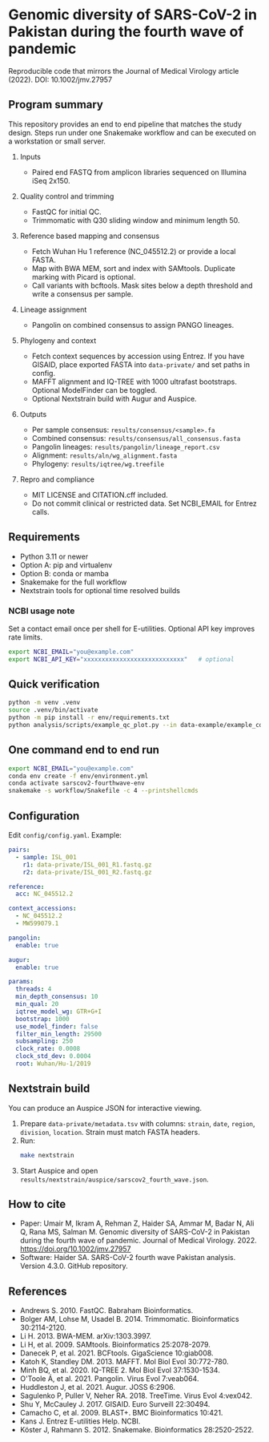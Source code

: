 # Genomic diversity of SARS-CoV-2 in Pakistan during the fourth wave of pandemic

Reproducible code that mirrors the Journal of Medical Virology article (2022). DOI: 10.1002/jmv.27957

## Program summary
This repository provides an end to end pipeline that matches the study design. Steps run under one Snakemake workflow and can be executed on a workstation or small server.

1) Inputs
   - Paired end FASTQ from amplicon libraries sequenced on Illumina iSeq 2x150.

2) Quality control and trimming
   - FastQC for initial QC.
   - Trimmomatic with Q30 sliding window and minimum length 50.

3) Reference based mapping and consensus
   - Fetch Wuhan Hu 1 reference (NC_045512.2) or provide a local FASTA.
   - Map with BWA MEM, sort and index with SAMtools. Duplicate marking with Picard is optional.
   - Call variants with bcftools. Mask sites below a depth threshold and write a consensus per sample.

4) Lineage assignment
   - Pangolin on combined consensus to assign PANGO lineages.

5) Phylogeny and context
   - Fetch context sequences by accession using Entrez. If you have GISAID, place exported FASTA into `data-private/` and set paths in config.
   - MAFFT alignment and IQ-TREE with 1000 ultrafast bootstraps. Optional ModelFinder can be toggled.
   - Optional Nextstrain build with Augur and Auspice.

6) Outputs
   - Per sample consensus: `results/consensus/<sample>.fa`
   - Combined consensus: `results/consensus/all_consensus.fasta`
   - Pangolin lineages: `results/pangolin/lineage_report.csv`
   - Alignment: `results/aln/wg_alignment.fasta`
   - Phylogeny: `results/iqtree/wg.treefile`

7) Repro and compliance
   - MIT LICENSE and CITATION.cff included.
   - Do not commit clinical or restricted data. Set NCBI_EMAIL for Entrez calls.

## Requirements
- Python 3.11 or newer
- Option A: pip and virtualenv
- Option B: conda or mamba
- Snakemake for the full workflow
- Nextstrain tools for optional time resolved builds

### NCBI usage note
Set a contact email once per shell for E-utilities. Optional API key improves rate limits.
```bash
export NCBI_EMAIL="you@example.com"
export NCBI_API_KEY="xxxxxxxxxxxxxxxxxxxxxxxxxxxx"   # optional
```

## Quick verification
```bash
python -m venv .venv
source .venv/bin/activate
python -m pip install -r env/requirements.txt
python analysis/scripts/example_qc_plot.py --in data-example/example_counts.tsv --out results-example/example_plot.png
```

## One command end to end run
```bash
export NCBI_EMAIL="you@example.com"
conda env create -f env/environment.yml
conda activate sarscov2-fourthwave-env
snakemake -s workflow/Snakefile -c 4 --printshellcmds
```

## Configuration
Edit `config/config.yaml`. Example:
```yaml
pairs:
  - sample: ISL_001
    r1: data-private/ISL_001_R1.fastq.gz
    r2: data-private/ISL_001_R2.fastq.gz

reference:
  acc: NC_045512.2

context_accessions:
  - NC_045512.2
  - MW599079.1

pangolin:
  enable: true

augur:
  enable: true

params:
  threads: 4
  min_depth_consensus: 10
  min_qual: 20
  iqtree_model_wg: GTR+G+I
  bootstrap: 1000
  use_model_finder: false
  filter_min_length: 29500
  subsampling: 250
  clock_rate: 0.0008
  clock_std_dev: 0.0004
  root: Wuhan/Hu-1/2019
```

## Nextstrain build
You can produce an Auspice JSON for interactive viewing.

1. Prepare `data-private/metadata.tsv` with columns: `strain`, `date`, `region`, `division`, `location`. Strain must match FASTA headers.
2. Run:
   ```bash
   make nextstrain
   ```
3. Start Auspice and open `results/nextstrain/auspice/sarscov2_fourth_wave.json`.

## How to cite
- Paper: Umair M, Ikram A, Rehman Z, Haider SA, Ammar M, Badar N, Ali Q, Rana MS, Salman M. Genomic diversity of SARS-CoV-2 in Pakistan during the fourth wave of pandemic. Journal of Medical Virology. 2022. https://doi.org/10.1002/jmv.27957
- Software: Haider SA. SARS-CoV-2 fourth wave Pakistan analysis. Version 4.3.0. GitHub repository.

## References
- Andrews S. 2010. FastQC. Babraham Bioinformatics.
- Bolger AM, Lohse M, Usadel B. 2014. Trimmomatic. Bioinformatics 30:2114-2120.
- Li H. 2013. BWA-MEM. arXiv:1303.3997.
- Li H, et al. 2009. SAMtools. Bioinformatics 25:2078-2079.
- Danecek P, et al. 2021. BCFtools. GigaScience 10:giab008.
- Katoh K, Standley DM. 2013. MAFFT. Mol Biol Evol 30:772-780.
- Minh BQ, et al. 2020. IQ-TREE 2. Mol Biol Evol 37:1530-1534.
- O'Toole Á, et al. 2021. Pangolin. Virus Evol 7:veab064.
- Huddleston J, et al. 2021. Augur. JOSS 6:2906.
- Sagulenko P, Puller V, Neher RA. 2018. TreeTime. Virus Evol 4:vex042.
- Shu Y, McCauley J. 2017. GISAID. Euro Surveill 22:30494.
- Camacho C, et al. 2009. BLAST+. BMC Bioinformatics 10:421.
- Kans J. Entrez E-utilities Help. NCBI.
- Köster J, Rahmann S. 2012. Snakemake. Bioinformatics 28:2520-2522.
